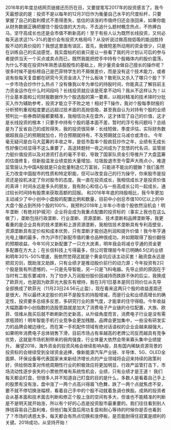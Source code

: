 2016年的年度总结网页链接还历历在目，又要提笔写2017年的投资感言了。我今天最想说的是：投资不是以每年的12月31日作为衡量自己水平的尺度标杆，只要掌握了自己的盈利模式不患得患失，低估的该涨的市值终归还会涨回来，如果你能从财务数据正确把握住个股估值的大方向，不去追什么题材概念热点，不热捧白马，坚守高成长也还是会市值不断新高的！至于有些人认为既然长线投资，又何必每天追求这1%-3%的差价会有投资大格局吗？从没听说过做高抛低吸的能战胜持股不动的真价投的？我想这里面有误区，首先，我做短差所动用的资金很少，只是在训练自己的实战感觉，我实盘帖的初衷只是让一些看了我的月计划认可后的参与者提供当天一个买点或卖点而已，既然我能把控手中持有个股箱体内的股价震荡，为什么不能在投资N年熟悉该股股性的基础上，用少量资金做自己擅长的操作呢？很多时候不是标榜自己是巴菲特学生的不屑做差价，而是没有这个技术能力，或者说有些每天复盘都在研究今天资金进入了什么板块？敢死队又杀入了哪只个股？下一步市场会炒作什么热点？没有像我以年为单位的持股时间，你能真正了解目前主力资金运作在什么时间段吗？长线投资就应该是死拿不动吗？我从不这样认为！以行业基本面和公司财报数据作为个股选股的第一要素，以相对精准的技术择时分批买入作为辅助参考，投资才能立于不败之地！相对于T操作，我对个股每季财报的分析预判重视程度要远远超过技术面的高抛低吸，甚至我自认为对持有个股的业绩预判比一些券商研报都要精准，我相信功夫在盘外，这才体现了自己的价值，这才是长线投资的根本！只要手中持有个股的基本面不差，暂时的浮亏有问题吗？总结是为了反省自己的成败得失，我的投资很简单：长线短做，季度评估，实际财务数据超我自己的预期就加仓，符合预期就持有，不及预期就立马减仓或清仓。
今年毫无疑问是白马大蓝筹的丰收之年，是低市盈率个股疯狂炒作之年，业绩有无成长性好像已经显得不这么重要了，高送转题材一夜之间成为了忽悠的代名词，监管层力挺价值投资以及对游资打击的毫不手软，导致了国家队资金引导推升了大盘蓝筹的估值修复，但新股滥发业绩变脸大量增加、垃圾股退市至今雷声大雨点小，难道监管层认为中国A股就是只会批量制造亿万富翁，只能进不能出的貔貅？我们虽然无力改变中国股市的性质和特定职能，但可以改变自己的行为操守，你来股市是投资还是投机决定了你对股市的态度。我一直在投资成长，我相信成长才是投资价值的真谛！时间永远是多头的朋友，我有耐心和信心与一些高成长公司一起成长，通过较长时间持有股票来获取高额的回报。
和2016年年底的持股相比，我今年更加主动减少了中小创中小盘股的配置比例和数量，目前中小创总市值100亿以上的中大盘个股占到所持个股的100%，我预判2018年上半年小市值个股依然没机会！明年垄断（有绝对护城河）企业将会成为我重点配置的投资标的（事实上我也在这么做了），垄断包括行政垄断、行业垄断、资源垄断、技术垄断和品牌垄断等，我更看重的是企业具有的技术垄断和上游资源垄断，我相信技术垄断具有专利高壁垒，资源垄断具有定价权和成本优势，只有垄断才能创造利润和提升价值！我今年亨通光电上赚的最多，作为沪市打新配市值的重仓品种很成功，并如期取得了股价翻倍的预期收益，今年10月又新配置了一只方大炭素，明年我会将减仓亨通的资金更多配置在方大上；在长信科技上亏得最多，但公司管理层今年已明确6.5亿的业绩和明年30%-50%增速，我依然觉得这就是个黄金坑应该主动买套！融资盘永远是把双刃剑，既助涨又助跌，只有业绩才是推动股价前行的动力源；今年投资有2只个股是我有所遗憾的，一只是先导智能，另一只是飞科电器。先导止损的原因在于当时有二股东要减持，为了怕步入万润股份股价因减持而跌跌不休的后尘，我换成了欧菲光，也是因为欧菲光大股东有增持，我在3月1日基本是同日同价位从先导全部换成了欧菲光（11月23日24.56元止盈），现在看来这两只个股的收益差距还是很大，所以最终决定股价的并不是股东的持股增减，而是行业和业绩高增长的确定性，投资要多总结多反思，多研究行业的景气度，才能拿的住守得稳。今年收益大幅跑赢中小创指数的选股思路就是加大了消费电子产业链的仓位配置，大族、欧菲、信维从我买后就不断刷新历史新高，从升级角度而言，消费电子行业是没有需求瓶颈的！明年智能手机行业竞争会更加残酷，品牌会更加集中，一些没有研发实力的品牌会被边缘化，而在某一手机配件领域有绝对话语权的企业会越来越强大，如果明年消费电子总体销售下滑，目前市场占有率越高的老牌公司反而越具有竞争优势，这就是市场机制带来的弱肉强食，行业体量大依然会带来寡头集中业绩提升。
展望2018，海外资金的投资风格会继续影响A股，具有国内稀缺资源背景的投资标的会继续受到全球资金追捧，像新能源汽车产业链、半导体、5G、OLED全面屏、环保设备等代表国家未来新经济增长点的产业领域将会迎来持续的政策利好，供给侧改革对传统周期性行业的积极效应将更加明显，行政严监管打击下，市场流动性逐步丧失的小票依然难有系统性机会，业绩，只有业绩才是王道！
我们每天都会盯盘，但很多人并不知道自己盯盘的目的是什么，多数人是看着自己手上的股票有没有涨，盘中涨了一两个点高兴得眉飞色舞，跌了一两个点就焦虑不安，要不就不停切换涨幅榜，看着自己手中的个股不动就着急调仓换股。成熟的投资者会从基本面和技术面去判断和修正个股上涨的空间有多大，但谁也不能精准的判断是不是明天就开始涨，所以有个好的心态是投资股市最重要的。我们往往看到别人挣钱容易自己盈利难，但他们每天盘后用功复盘和耐心等待的时候你是否也看到了？市场的诱惑太多，每天都会有热点切换和涨停板，是否能耐得住寂寞是顺利的关键。2018成功，从坚持开始！